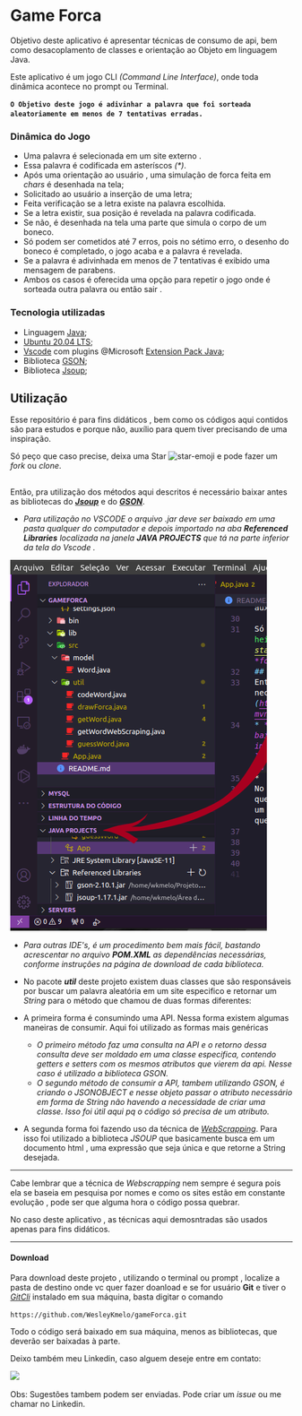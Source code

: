 # Game Forca

Objetivo deste aplicativo é apresentar técnicas de consumo de api, bem como desacoplamento de classes e orientação ao Objeto em linguagem Java.

Este aplicativo é um jogo CLI *(Command Line Interface)*, onde toda dinâmica acontece no prompt ou Terminal.

**`O Objetivo deste jogo é adivinhar a palavra que foi sorteada aleatoriamente em menos de 7 tentativas erradas.`**

### Dinâmica do Jogo
* Uma palavra é selecionada em um site externo . 
* Essa palavra é codificada em asteríscos *(\*)*.
* Após uma orientação ao usuário , uma simulação de forca feita em *chars* é desenhada na tela;
* Solicitado ao usuário a inserção de uma letra;
* Feita verificação se a letra existe na palavra escolhida.
* Se a letra existir, sua posição é revelada na palavra codificada.
* Se não, é desenhada na tela uma parte que simula o corpo de um boneco.
* Só podem ser cometidos até 7 erros, pois no sétimo erro, o desenho do boneco é completado, o jogo acaba e a palavra é revelada.
* Se a palavra é adivinhada em menos de 7 tentativas é exibido uma mensagem de parabens.
* Ambos os casos é oferecida uma opção para repetir o jogo onde é sorteada outra palavra ou então sair .

### Tecnologia utilizadas
* Linguagem [Java](https://docs.oracle.com/en/java/);
* [Ubuntu 20.04 LTS](https://ubuntu.com/);
* [Vscode](https://code.visualstudio.com/download) com plugins @Microsoft [Extension Pack Java](https://marketplace.visualstudio.com/items?itemName=vscjava.vscode-java-pack);
* Biblioteca [GSON](https://mvnrepository.com/artifact/com.google.code.gson/gson);
* Biblioteca [Jsoup](https://jsoup.org/download);

## Utilização 
Esse repositório é para fins didáticos , bem como os códigos aqui contidos são para estudos e porque não, auxílio para quem tiver precisando de uma inspiração.

Só peço que caso precise, deixa uma Star <img width="16" height="16" src="https://img.icons8.com/emoji/16/star-emoji.png" alt="star-emoji"/> e pode fazer um *fork* ou *clone*.
##
Então, pra utilização dos métodos aqui descritos é necessário baixar antes as bibliotecas do ***[Jsoup](https://jsoup.org/download)*** e do ***[GSON](https://mvnrepository.com/artifact/com.google.code.gson/gson)***.
* *Para utilização no VSCODE o arquivo .jar deve ser baixado em uma pasta qualquer do computador e depois importado na aba <strong>Referenced Libraries</strong> localizada na janela <strong>JAVA PROJECTS</strong> que tá na parte inferior da tela do Vscode .* 

<img src = "src/util/Captura de tela de 2023-12-15 15-40-33.png">

* *Para outras IDE's, é um procedimento bem mais fácil, bastando acrescentar no arquivo <strong>POM.XML</strong> as dependências necessárias, conforme instruções na página de download de cada biblioteca.* 

* No pacote ***util*** deste projeto existem duas classes que são responsáveis por buscar um palavra aleatória em um site especifico e retornar um *String* para o método que chamou de duas formas diferentes:
* A primeira forma é consumindo uma API. Nessa forma existem algumas maneiras de consumir. Aqui foi utilizado as formas mais genéricas
    * *O primeiro método faz uma consulta na API e o retorno dessa consulta deve ser moldado em uma classe especifica, contendo getters e setters com os mesmos atributos que vierem da api. Nesse caso é utilizado a biblioteca GSON.*
    * *O segundo método de consumir a API, tambem utilizando GSON, é criando o JSONOBJECT e nesse objeto passar o atributo necessário em forma de String não havendo a necessidade de criar uma classe. Isso foi útil aqui pq o código só precisa de um atributo.*
 

* A segunda forma foi fazendo uso da técnica de *[WebScrapping](https://pt.wikipedia.org/wiki/Coleta_de_dados_web)*. Para isso foi utilizado a biblioteca *JSOUP* que basicamente busca em um documento html , uma expressão que seja única e que retorne a String desejada.
***
Cabe lembrar que a técnica de *Webscrapping* nem sempre é segura pois ela se baseia em pesquisa por nomes e como os sites estão em constante evolução , pode ser que alguma hora o código possa quebrar.

No caso deste aplicativo , as técnicas aqui demosntradas são usados apenas para fins didáticos.

***
#### Download 
Para download deste projeto , utilizando o terminal ou prompt , localize a pasta de destino onde vc quer fazer doanload e se for usuário **Git** e tiver o *[GitCli](https://cli.github.com/)* instalado em sua máquina, basta digitar o comando 

`https://github.com/WesleyKmelo/gameForca.git`

Todo o código será baixado em sua máquina, menos as bibliotecas, que deverão ser baixadas à parte.

Deixo também meu Linkedin, caso alguem deseje entre em contato:

<a href="https://www.linkedin.com/in/wesley-camelo-silva/" target="_blank"><img loading="lazy" src="https://img.shields.io/badge/-LinkedIn-%230077B5?style=for-the-badge&logo=linkedin&logoColor=white" target="_blank"></a>

Obs: Sugestões tambem podem ser enviadas. Pode criar um *issue* ou me chamar no Linkedin.

